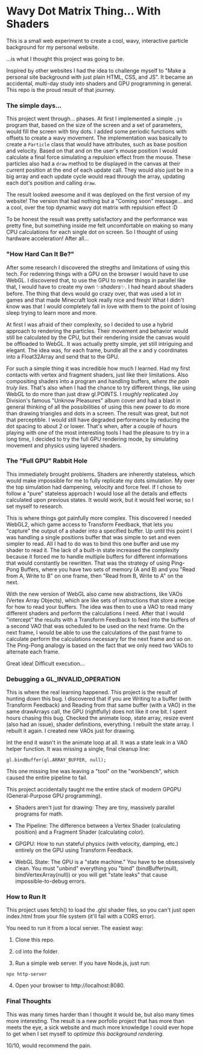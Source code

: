 # Wavy Dot Matrix Thing... With Shaders

This is a small web experiment to create a cool, wavy, interactive particle background for my personal website.

...is what I thought this project was going to be.

Inspired by other websites I had the idea to challenge myself to "Make a personal site background with just plain HTML, CSS, and JS". It became an accidental, multi-day study into shaders and GPU programming in general. This repo is the proud result of that journey.

### The simple days...

This project went through... phases. At first I implemented a simple `.js` program that, based on the size of the screen and a set of parameters, would fill the screen with tiny dots. I added some periodic functions with offsets to create a wavy movement. The implementation was basically to create a `Particle` class that would have attributes, such as base position and velocity. Based on that and on the user's mouse position I would calculate a final force simulating a repulsion effect from the mouse. These particles also had a `draw` method to be displayed in the canvas at their current position at the end of each update call. They would also just be in a big array and each update cycle would read through the array, updating each dot's position and calling `draw`.

The result looked awesome and it was deployed on the first version of my website! The version that had nothing but a "Coming soon" message... and a cool, over the top dynamic wavy dot matrix with repulsion effect :D

To be honest the result was pretty satisfactory and the performance was pretty fine, but something inside me felt uncomfortable on making so many CPU calculations for each single dot on screen. So I thought of using hardware acceleration! After all...

### "How Hard Can It Be?"

After some research I discovered the stregths and limitations of using this tech. For redenring things with a GPU on the browser I would have to use WebGL. I discovered that, to use the GPU to render things in parallel like that, I would have to create my own ✨*shaders*✨. I had heard about shaders before. The thing that devs would go crazy over, that was used a lot in games and that made Minecraft look really nice and fresh! What I didn't know was that I would completely fall in love with them to the point of losing sleep trying to learn more and more.

At first I was afraid of their complexity, so I decided to use a hybrid approach to rendering the particles. Their movement and behavior would still be calculated by the CPU, but their rendering inside the canvas would be offloaded to WebGL. It was actually pretty simple, yet still intriguing and elegant. The idea was, for each frame, bundle all the x and y coordinates into a Float32Array and send that to the GPU. 

For such a simple thing it was incredible how much I learned. Had my first contacts with vertex and fragment shaders, just like their limitations. Also compositing shaders into a program and handling buffers, *where the pain truly lies*. That's also when I had the chance to try different things, like using WebGL to do more than just draw gl.POINTS. I *roughly* replicated Joy Division's famous "Unknow Pleasures" album cover and had a blast in general thinking of all the possibilities of using this new power to do more than drawing triangles and dots in a screen. The result was great, but not that perceptible. I would still have degraded performance by reducing the dot spacing to about 2 or lower. That's when, after a couple of hours playing with one of the most interesting tools I had the pleasure to try in a long time, I decided to try the full GPU rendering mode, by simulating movement and physics using layered shaders.

### The "Full GPU" Rabbit Hole

This immediately brought problems. Shaders are inherently stateless, which would make impossible for me to fully replicate my dots simulation. My over the top simulation had dampening, velocity and force feel. If I chose to follow a "pure" stateless approach I would lose all the details and effects calculated upon previous states. It would work, but it would feel worse, so I set myself to research.

This is where things got painfully more complex. This discovered I needed WebGL2, which game access to Transform Feedback, that lets you "capture" the output of a shader into a specified buffer. Up until this point I was handling a single positions buffer that was simple to set and even simpler to read. All I had to do was to bind this one buffer and use my shader to read it. The lack of a built-in state increased the complexity because it forced me to handle multiple buffers for different informations that would constantly be rewritten. That was the strategy of using Ping-Pong Buffers, where you have two sets of memory (A and B) and you "Read from A, Write to B" on one frame, then "Read from B, Write to A" on the next.

With the new version of WebGL also came new abstractions, like VAOs (Vertex Array Objects), which are like sets of instructions that store a recipe for how to read your buffers. The idea was then to use a VAO to read many different shaders and perform the calculations I need. After that I would "intercept" the results with a Transform Feedback to feed into the buffers of a second VAO that was scheduled to be used on the next frame. On the next frame, I would be able to use the calculations of the past frame to calculate perform the calculations necessary for the next frame and so on. The Ping-Pong analogy is based on the fact that we only need two VAOs to alternate each frame.

Great idea! Difficult execution...

### Debugging a GL_INVALID_OPERATION

This is where the real learning happened. This project is the result of hunting down this bug. I discovered that if you are Writing to a buffer (with Transform Feedback) and Reading from that same buffer (with a VAO) in the same drawArrays call, the GPU (rightfully) does not like it one bit. I spent hours chasing this bug. Checked the animate loop, state array, resize event (also had an issue), shader definitions, everything. I rebuilt the state array. I rebuilt it again. I created new VAOs just for drawing.

Int the end it wasn't in the animate loop at all. It was a state leak in a VAO helper function. It was missing a single, final cleanup line:

```gl.bindBuffer(gl.ARRAY_BUFFER, null);``` 

This one missing line was leaving a "tool" on the "workbench", which caused the entire pipeline to fail.

This project accidentally taught me the entire stack of modern GPGPU (General-Purpose GPU programming).

- Shaders aren't just for drawing: They are tiny, massively parallel programs for math.

- The Pipeline: The difference between a Vertex Shader (calculating position) and a Fragment Shader (calculating color).

- GPGPU: How to run stateful physics (with velocity, damping, etc.) entirely on the GPU using Transform Feedback.

- WebGL State: The GPU is a "state machine." You have to be obsessively clean. You must "unbind" everything you "bind" (bindBuffer(null), bindVertexArray(null)) or you will get "state leaks" that cause impossible-to-debug errors.

### How to Run It

This project uses fetch() to load the .glsl shader files, so you can't just open index.html from your file system (it'll fail with a CORS error).

You need to run it from a local server. The easiest way:

1. Clone this repo.

1. cd into the folder.

1. Run a simple web server. If you have Node.js, just run:

  ```npx http-server```

4. Open your browser to http://localhost:8080.

### Final Thoughts

This was many times harder than I thought it would be, but also many times more interesting. The result is a new porfolio project that has more than meets the eye, a sick website and much more knowledge I could ever hope to get when I set myself to *optimize this background rendering*.

10/10, would recommend the pain.
